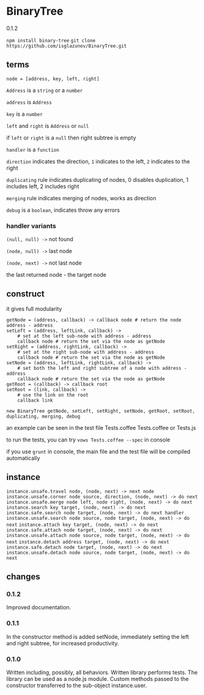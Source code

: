 # BinaryTree
0.1.2

`npm install binary-tree`
`git clone https://github.com/isglazunov/BinaryTree.git`

## terms
`node = [address, key, left, right]`

`Address` is a `string` or a `number`

`address` is `Address`

`key` is a `number`

`left` and `right` is `Address` or `null`

if `left` or `right` is a `null` then right subtree is empty

`handler` is a `function`

`direction` indicates the direction, `1` indicates to the left, `2` indicates to the right

`duplicating` rule indicates duplicating of nodes, 0 disables duplication, 1 includes left, 2 includes right

`merging` rule indicates merging of nodes, works as direction

`debug` is a `boolean`, indicates throw any errors

### handler variants
`(null, null) ->` not found

`(node, null) ->` last node

`(node, next) ->` not last node

the last returned node - the target node

## construct
it gives full modularity
```
getNode = (address, callback) -> callback node # return the node address - address
setLeft = (address, leftLink, callback) ->
	# set at the left sub-node with address - address
	callback node # return the set via the node as getNode
setRight = (address, rightLink, callback) ->
	# set at the right sub-node with address - address
	callback node # return the set via the node as getNode
setNode = (address, leftLink, rightLink, callback) ->
	# set both the left and right subtree of a node with address - address
	callback node # return the set via the node as getNode
getRoot = (callback) -> callback root
setRoot = (link, callback) ->
	# use the link on the root
	callback link
```
`new BinaryTree getNode, setLeft, setRight, setNode, getRoot, setRoot, duplicating, merging, debug`

an example can be seen in the test file Tests.coffee Tests.coffee or Tests.js

to run the tests, you can try `vows Tests.coffee --spec` in console

if you use `grunt` in console, the main file and the test file will be compiled automatically

## instance
`instance.unsafe.travel node, (node, next) -> next node`
`instance.unsafe.corner node source, direction, (node, next) -> do next`
`instance.unsafe.merge node left, node right, (node, next) -> do next`
`instance.search key target, (node, next) -> do next`
`instance.safe.search node target, (node, next) -> do next handler`
`instance.unsafe.search node source, node target, (node, next) -> do next`
`instance.attach key target, (node, next) -> do next`
`instance.safe.attach node target, (node, next) -> do next`
`instance.unsafe.attach node source, node target, (node, next) -> do next`
`instance.detach address target, (node, next) -> do next`
`instance.safe.detach node target, (node, next) -> do next`
`instance.unsafe.detach node source, node target, (node, next) -> do next`

## changes
### 0.1.2
Improved documentation.
### 0.1.1
In the constructor method is added setNode, immediately setting the left and right subtree, for increased productivity.
### 0.1.0
Written including, possibly, all behaviors.
Written library performs tests.
The library can be used as a node.js module.
Custom methods passed to the constructor transferred to the sub-object instance.user.
